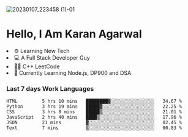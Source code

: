 ![20230107_223458 (1)-01](https://user-images.githubusercontent.com/85556603/212357966-4002f7aa-471b-4b3c-923d-f2b0d543cad5.jpeg)


<h1>Hello, I Am Karan Agarwal</h1>
<li>⚙ Learning New Tech</li>
<li>💻 A Full Stack Developer Guy</li>
<li>👨‍💻 C++ <a>LeetCode</a></li>
<li>🙌 Currently Learning Node.js, DP900 and DSA</li>  
  
<h3>Last 7 days Work Languages </h3> 
 
<!--START_SECTION:waka--> 

```text
HTML         5 hrs 10 mins   ████████▓░░░░░░░░░░░░░░░░   34.67 %
Python       3 hrs 19 mins   █████▓░░░░░░░░░░░░░░░░░░░   22.25 %
CSS          3 hrs 8 mins    █████▒░░░░░░░░░░░░░░░░░░░   21.01 %
JavaScript   2 hrs 40 mins   ████▒░░░░░░░░░░░░░░░░░░░░   17.96 %
JSON         21 mins         ▓░░░░░░░░░░░░░░░░░░░░░░░░   02.45 %
Text         7 mins          ▒░░░░░░░░░░░░░░░░░░░░░░░░   00.83 %
```

<!--END_SECTION:waka-->
